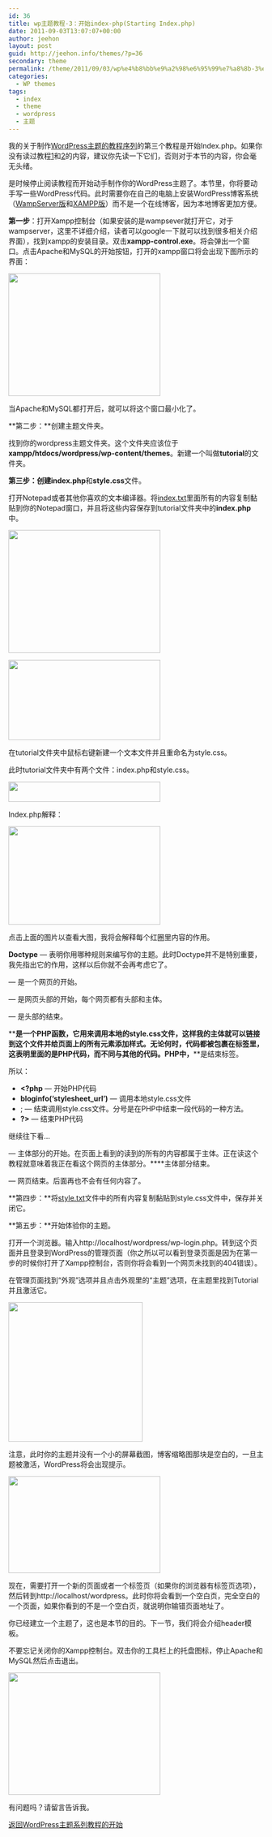 ```yaml
---
id: 36
title: wp主题教程-3：开始index-php(Starting Index.php)
date: 2011-09-03T13:07:07+00:00
author: jeehon
layout: post
guid: http://jeehon.info/themes/?p=36
secondary: theme
permalink: /theme/2011/09/03/wp%e4%b8%bb%e9%a2%98%e6%95%99%e7%a8%8b-3%ef%bc%9a%e5%bc%80%e5%a7%8bindex-phpstarting-index-php/
categories:
  - WP themes
tags:
  - index
  - theme
  - wordpress
  - 主题
---
```

我的关于制作[WordPress主题的教程序列](http://jeehon.info/themes/)的第三个教程是开始Index.php。如果你没有读过教程[1](http://jeehon.info/themes/2011/09/03/wp%E4%B8%BB%E9%A2%98%E6%95%99%E7%A8%8B1%EF%BC%9A%E5%BC%95%E8%A8%80intro/)和[2](http://jeehon.info/themes/2011/09/03/wp%E4%B8%BB%E9%A2%98%E6%95%99%E7%A8%8B-2%EF%BC%9A%E6%A8%A1%E6%9D%BF%E6%96%87%E4%BB%B6%E5%92%8C%E6%A8%A1%E6%9D%BFtemplate-files-and-templates/)的内容，建议你先读一下它们，否则对于本节的内容，你会毫无头绪。

是时候停止阅读教程而开始动手制作你的WordPress主题了。本节里，你将要动手写一些WordPress代码。此时需要你在自己的电脑上安装WordPress博客系统（[WampServer版](http://www.wopus.org/wordpress-basic/getting-started/34.html)和[XAMPP版](http://fairyfish.net/2007/06/25/installing-wordpress-locally/)）而不是一个在线博客，因为本地博客更加方便。

**第一步**：打开Xampp控制台（如果安装的是wampsever就打开它，对于wampserver，这里不详细介绍，读者可以google一下就可以找到很多相关介绍界面），找到xampp的安装目录。双击**xampp-control.exe**。将会弹出一个窗口。点击Apache和MySQL的开始按钮，打开的xampp窗口将会出现下图所示的界面：
  
[<img src="http://jeehon.info/log/files/2011/08/xampp-control-300x242.gif" alt="" title="xampp-control" width="300" height="242" class="aligncenter size-medium wp-image-690" />](http://jeehon.info/log/files/2011/08/xampp-control.gif)
  
当Apache和MySQL都打开后，就可以将这个窗口最小化了。

**第二步：**创建主题文件夹。
  
找到你的wordpress主题文件夹。这个文件夹应该位于**xampp/htdocs/wordpress/wp-content/themes**。新建一个叫做**tutorial**的文件夹。

**第三步：**创建**index.php**和**style.css**文件。
  
打开Notepad或者其他你喜欢的文本编译器。将[index.txt](http://jeehon.info/samples/index.txt)里面所有的内容复制黏贴到你的Notepad窗口，并且将这些内容保存到tutorial文件夹中的**index.php**中。
  
[<img src="http://jeehon.info/log/files/2011/08/save-as-indexphp-300x242.gif" alt="" title="save-as-indexphp" width="300" height="242" class="aligncenter size-medium wp-image-691" />](http://jeehon.info/log/files/2011/08/save-as-indexphp.gif)
  
[<img src="http://jeehon.info/log/files/2011/08/save-as-indexphp2-300x158.gif" alt="" title="save-as-indexphp2" width="300" height="158" class="aligncenter size-medium wp-image-692" />](http://jeehon.info/log/files/2011/08/save-as-indexphp2.gif)
  
在tutorial文件夹中鼠标右键新建一个文本文件并且重命名为style.css。

此时tutorial文件夹中有两个文件：index.php和style.css。
  
[<img src="http://jeehon.info/log/files/2011/08/index-and-style-300x40.gif" alt="" title="index-and-style" width="300" height="40" class="aligncenter size-medium wp-image-693" />](http://jeehon.info/log/files/2011/08/index-and-style.gif)
  
Index.php解释：
  
[<img src="http://jeehon.info/log/files/2011/08/indexphp-explain-300x194.gif" alt="" title="indexphp-explain" width="300" height="194" class="aligncenter size-medium wp-image-694" />](http://jeehon.info/log/files/2011/08/indexphp-explain.gif)
  
点击上面的图片以查看大图，我将会解释每个红圈里内容的作用。
  
**Doctype** &#8212; 表明你用哪种规则来编写你的主题。此时Doctype并不是特别重要，我先指出它的作用，这样以后你就不会再考虑它了。
  
**<html>** &#8212; 是一个网页的开始。
  
**<head>** &#8212; 是网页头部的开始，每个网页都有头部和主体。
  
**</head>** &#8212; 是头部的结束。
  
**<?php bloginfo(‘stylesheet_url’); ?>**是一个PHP函数，它用来调用本地的style.css文件，这样我的主体就可以链接到这个文件并给页面上的所有元素添加样式。无论何时，代码都被包裹在**<?php**和**?>**标签里，这表明里面的是PHP代码，而不同与其他的代码。PHP中，**<?php**是开始标签，而**?>**是结束标签。

所以：

  * **<?php** &#8212; 开始PHP代码
  * **bloginfo(‘stylesheet_url’)** &#8212; 调用本地style.css文件
  * ; &#8212; 结束调用style.css文件。分号是在PHP中结束一段代码的一种方法。
  * **?>** &#8212; 结束PHP代码

继续往下看…

**<body>** &#8212; 主体部分的开始。在页面上看到的读到的所有的内容都属于主体。正在读这个教程就意味着我正在看这个网页的主体部分。**</body>**主体部分结束。
  
**</html>** &#8212; 网页结束。后面再也不会有任何内容了。

**第四步：**将[style.txt](http://jeehon.info/samples/style.txt)文件中的所有内容复制黏贴到style.css文件中，保存并关闭它。

**第五步：**开始体验你的主题。
  
打开一个浏览器。输入http://localhost/wordpress/wp-login.php。转到这个页面并且登录到WordPress的管理页面（你之所以可以看到登录页面是因为在第一步的时候你打开了Xampp控制台，否则你将会看到一个网页未找到的404错误）。

在管理页面找到“外观”选项并且点击外观里的“主题”选项，在主题里找到Tutorial并且激活它。
  
[<img src="http://jeehon.info/log/files/2011/08/theme-empty-screenshot.gif" alt="" title="theme-empty-screenshot" width="265" height="275" class="aligncenter size-full wp-image-695" />](http://jeehon.info/log/files/2011/08/theme-empty-screenshot.gif)
  
注意，此时你的主题并没有一个小的屏幕截图，博客缩略图那块是空白的，一旦主题被激活，WordPress将会出现提示。
  
[<img src="http://jeehon.info/log/files/2011/08/theme-activated-300x191.gif" alt="" title="theme-activated" width="300" height="191" class="aligncenter size-medium wp-image-696" />](http://jeehon.info/log/files/2011/08/theme-activated.gif)
  
现在，需要打开一个新的页面或者一个标签页（如果你的浏览器有标签页选项），然后转到http://localhost/wordpress。此时你将会看到一个空白页，完全空白的一个页面，如果你看到的不是一个空白页，就说明你输错页面地址了。

你已经建立一个主题了，这也是本节的目的。下一节，我们将会介绍header模板。

不要忘记关闭你的Xampp控制台。双击你的工具栏上的托盘图标，停止Apache和MySQL然后点击退出。
  
[<img src="http://jeehon.info/log/files/2011/08/xampp-control-close-300x241.gif" alt="" title="xampp-control-close" width="300" height="241" class="aligncenter size-medium wp-image-697" />](http://jeehon.info/log/files/2011/08/xampp-control-close.gif)
  
有问题吗？请留言告诉我。

[返回WordPress主题系列教程的开始](http://jeehon.info/themes/)